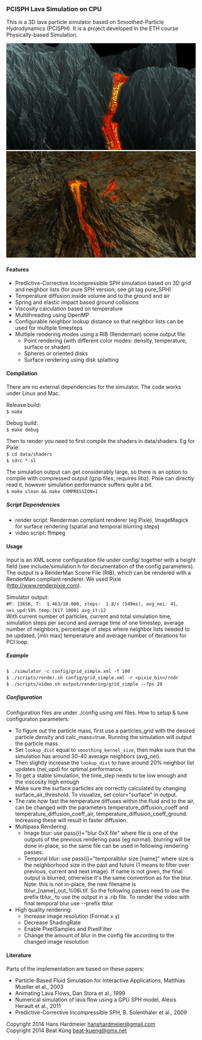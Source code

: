 ### PCISPH Lava Simulation on CPU ###

This is a 3D lava particle simulator based on Smoothed-Particle Hydrodynamics
(PCISPH).
It is a project developed in the ETH course Physically-based Simulation.

![rendering1](output/grid_huge_2_hd.png)
![rendering2](output/volcano_3_hd.png)


#### Features ####
* Predictive-Corrective Incompressible SPH simulation based on 3D grid and
  neighbor lists (for pure SPH version, see git tag pure\_SPH)
* Temperature diffusion inside volume and to the ground and air
* Spring and elastic impact based ground collisions
* Viscosity calculation based on temperature
* Multithreading using OpenMP
* Configurable neighbor lookup distance so that neighbor lists can be used for
  multiple timesteps
* Multiple rendering modes using a RIB (Renderman) scene output file:
  * Point rendering (with different color modes: density, temperature, surface
    or shader)
  * Spheres or oriented disks
  * Surface rendering using disk splatting

#### Compilation ####
There are no external dependencies for the simulator. The code works under Linux
and Mac.

Release build:  
`$ make`

Debug build:  
`$ make debug`

Then to render you need to first compile the shaders in data/shaders. Eg for
Pixie:  
`$ cd data/shaders`  
`$ sdrc *.sl`

The simulation output can get considerably large, so there is an option to
compile with compressed output (gzip files, requires libz). Pixie can directly
read it, however simulation performance suffers quite a bit.  
`$ make clean && make COMPRESSION=1`


##### Script Dependencies #####
* render script: Renderman compliant renderer (eg Pixie), ImageMagick for
  surface rendering (spatial and temporal blurring steps)
* video script: ffmpeg


#### Usage ####
Input is an XML scene configuration file under config/ together with a height
field (see include/simulation.h for documentation of the config parameters).
The output is a RenderMan Scene File (RIB), which can be rendered with a
RenderMan compliant renderer. We used Pixie (http://www.renderpixie.com).

Simulator output:  
`#P: 13656, T:  1.463/10.000, steps:  1.8/s (549ms), avg_nei: 41, nei_upd:50% temp:[617 1000] avg_it:12`  
With current number of particles, current and total simulation time, simulation
steps per second and average time of one timestep, average number of neighbors,
percentage of steps where neighbor lists needed to be updated, [min max]
temperature and average number of iterations for PCI loop.

##### Example #####
`$ ./simulator -c config/grid_simple.xml -f 100`  
`$ ./scripts/render.sh config/grid_simple.xml -r <pixie_bin>/rndr`  
`$ ./scripts/video.sh output/rendering/grid_simple --fps 20`  


##### Configuration #####
Configuration files are under ./config using xml files.
How to setup & tune configuraton parameters:
* To figure out the particle mass, first use a particles\_grid with the desired
  particle density and calc\_mass=true. Running the simulation will output the
  particle mass.
* Set `lookup_dist` equal to `smoothing_kernel_size`, then make sure that the
  simulation has around 30-40 average neighbors (avg\_nei).
* Then slightly increase the `lookup_dist` to have around 20% neighbor list
  updates (nei\_upd) for optimal performance.
* To get a stable simulation, the time\_step needs to be low enough and the
  viscosity high enough
* Make sure the surface particles are correctly calculated by changing
  surface\_air\_threshold. To visualize, set color="surface" in output.
* The rate how fast the temperature diffuses within the fluid and to the air,
  can be changed with the parameters temperature\_diffusion\_coeff and
  temperature\_diffusion\_coeff\_air, temperature\_diffusion\_coeff\_ground.
  Increasing these will result in faster diffusion.
* Multipass Rendering:
  * Image blur: use pass{i}="blur 0xX file" where file is one of the outputs of
    the previous rendering pass (eg normal). blurring will be done in-place, so
    the same file can be used in following rendering passes.
  * Temporal blur: use pass{i}="temporalblur size [name]" where size is the
    neighborhood size in the past and future (1 means to filter over previous,
    current and next image). If name is not given, the final output is blurred,
    otherwise it's the same convention as for the blur.
    Note: this is not in-place, the new filename is
    tblur\_[name]\_out\_%06i.tif. So the following passes need to use the
    prefix tblur\_ to use the output in a .rib file.
    To render the video with final temporal blur use --prefix tblur
* High quality rendering:
  * Increase image resolution (Format x y)
  * Decrease ShadingRate
  * Enable PixelSamples and PixelFilter
  * Change the amount of blur in the config file according to the changed image
    resolution


#### Literature ####
Parts of the implementation are based on these papers:
* Particle-Based Fluid Simulation for Interactive Applications, Matthias Mueller
  et al., 2003
* Animating Lava Flows, Dan Stora et al., 1999
* Numerical simulation of lava flow using a GPU SPH model, Alexis Herault et
  al., 2011
* Predictive-Corrective Incompressible SPH, B. Solenthaler et al., 2009


Copyright 2014 Hans Hardmeier <hanshardmeier@gmail.com>  
Copyright 2014 Beat Küng <beat-kueng@gmx.net>

